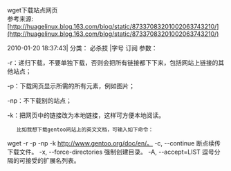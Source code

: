 wget下载站点网页  
参考来源:[http://huagelinux.blog.163.com/blog/static/87337083201002063743210/](http://huagelinux.blog.163.com/blog/static/87337083201002063743210/)

2010-01-20 18:37:43|  分类： 必杀技 |字号 订阅
参数：

-r：递归下载，不要单独下载，否则会把所有链接都下下来，包括网站上链接的其他站点；

-p：下载网页显示所需的所有元素，例如图片；

-np：不下载别的站点；

-k：把网页中的链接改为本地链接，这样可方便本地阅读。

       比如我想下载gentoo网站上的英文文档，可输入如下命令：
wget -r -p -np -k http://www.gentoo.org/doc/en/。
-c,  --continue                断点续传下载文件。
 -x,  --force-directories        强制创建目录。
  -A,  --accept=LIST               逗号分隔的可接受的扩展名列表。
